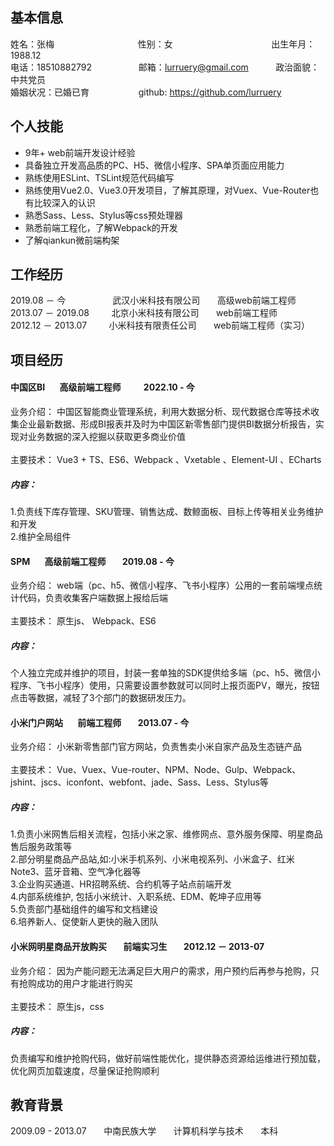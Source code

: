 ## 基本信息
姓名：张梅&nbsp;&nbsp;&nbsp;&nbsp;&nbsp;&nbsp;&nbsp;&nbsp;&nbsp;&nbsp;&nbsp;&nbsp;&nbsp;&nbsp;&nbsp;&nbsp;&nbsp;&nbsp;&nbsp;&nbsp;&nbsp;&nbsp;&nbsp;&nbsp;&nbsp;&nbsp;&nbsp;&nbsp;&nbsp;&nbsp;&nbsp;&nbsp;&nbsp;&nbsp;性别：女&nbsp;&nbsp;&nbsp;&nbsp;&nbsp;&nbsp;&nbsp;&nbsp;&nbsp;&nbsp;&nbsp;&nbsp;&nbsp;&nbsp;&nbsp;&nbsp;&nbsp;&nbsp;&nbsp;&nbsp;&nbsp;&nbsp;&nbsp;&nbsp;&nbsp;&nbsp;&nbsp;&nbsp;&nbsp;&nbsp;&nbsp;&nbsp;&nbsp;&nbsp;&nbsp;&nbsp;&nbsp;&nbsp;&nbsp;&nbsp;出生年月：1988.12<br /> 
电话：18510882792&nbsp;&nbsp;&nbsp;&nbsp;&nbsp;&nbsp; &nbsp;&nbsp;&nbsp;&nbsp;&nbsp;&nbsp;&nbsp;&nbsp;&nbsp;&nbsp;&nbsp;&nbsp;邮箱：lurruery@gmail.com&nbsp;&nbsp;&nbsp;&nbsp;&nbsp;&nbsp;&nbsp;&nbsp;&nbsp;&nbsp;&nbsp;政治面貌：中共党员<br />
婚姻状况：已婚已育&nbsp;&nbsp;&nbsp;&nbsp;&nbsp;&nbsp;&nbsp;&nbsp;&nbsp;&nbsp;&nbsp; &nbsp;&nbsp;&nbsp;&nbsp;&nbsp;&nbsp;&nbsp;
github: https://github.com/lurruery
   
## 个人技能
- 9年+ web前端开发设计经验
- 具备独立开发高品质的PC、H5、微信小程序、SPA单页面应用能力
- 熟练使用ESLint、TSLint规范代码编写
- 熟练使用Vue2.0、Vue3.0开发项目，了解其原理，对Vuex、Vue-Router也有比较深入的认识
- 熟悉Sass、Less、Stylus等css预处理器
- 熟悉前端工程化，了解Webpack的开发
- 了解qiankun微前端构架

## 工作经历
2019.08 － 今&nbsp;&nbsp;&nbsp;&nbsp;&nbsp;&nbsp; &nbsp;&nbsp;&nbsp;&nbsp;&nbsp;&nbsp;&nbsp;&nbsp;&nbsp;&nbsp;&nbsp;&nbsp;武汉小米科技有限公司&nbsp;&nbsp;&nbsp;&nbsp;&nbsp;&nbsp; 高级web前端工程师<br />
2013.07 － 2019.08&nbsp;&nbsp;&nbsp;&nbsp;&nbsp;&nbsp;&nbsp;&nbsp;&nbsp;北京小米科技有限公司&nbsp;&nbsp;&nbsp;&nbsp;&nbsp;&nbsp;&nbsp;web前端工程师<br /> 
2012.12 － 2013.07&nbsp;&nbsp;&nbsp;&nbsp;&nbsp;&nbsp;&nbsp;&nbsp;&nbsp;小米科技有限责任公司&nbsp;&nbsp;&nbsp;&nbsp;&nbsp;&nbsp;&nbsp;web前端工程师（实习）   
 
## 项目经历

#### 中国区BI &nbsp;&nbsp;&nbsp;&nbsp;&nbsp;&nbsp;高级前端工程师 &nbsp;&nbsp;&nbsp;&nbsp;&nbsp;&nbsp;&nbsp;&nbsp;&nbsp; 2022.10 - 今 
业务介绍： 中国区智能商业管理系统，利用大数据分析、现代数据仓库等技术收集企业最新数据、形成BI报表并及时为中国区新零售部门提供BI数据分析报告，实现对业务数据的深入挖掘以获取更多商业价值<br />
<br />
主要技术： Vue3 + TS、ES6、Webpack 、Vxetable 、Element-UI 、ECharts<br />
##### 内容： <br />
1.负责线下库存管理、SKU管理、销售达成、数鲸面板、目标上传等相关业务维护和开发<br />
2.维护全局组件


#### SPM &nbsp;&nbsp;&nbsp;&nbsp;&nbsp;&nbsp;高级前端工程师 &nbsp;&nbsp;&nbsp;&nbsp;&nbsp;&nbsp; 2019.08 - 今 
业务介绍： web端（pc、h5、微信小程序、飞书小程序）公用的一套前端埋点统计代码，负责收集客户端数据上报给后端<br />
<br />
主要技术： 原生js、 Webpack、ES6<br />
##### 内容： <br />
个人独立完成并维护的项目，封装一套单独的SDK提供给多端（pc、h5、微信小程序、飞书小程序）使用，只需要设置参数就可以同时上报页面PV，曝光，按钮点击等数据，减轻了3个部门的数据研发压力。

#### 小米门户网站 &nbsp;&nbsp;&nbsp;&nbsp;&nbsp;&nbsp;前端工程师 &nbsp;&nbsp;&nbsp;&nbsp;&nbsp;&nbsp;  2013.07 - 今
业务介绍： 小米新零售部门官方网站，负责售卖小米自家产品及生态链产品<br />
<br />
主要技术： Vue、Vuex、Vue-router、NPM、Node、Gulp、Webpack、jshint、jscs、iconfont、webfont、jade、Sass、Less、Stylus等     
##### 内容： <br />
1.负责小米网售后相关流程，包括小米之家、维修网点、意外服务保障、明星商品售后服务政策等    
2.部分明星商品产品站,如:小米手机系列、小米电视系列、小米盒子、红米Note3、蓝牙音箱、空气净化器等     
3.企业购买通道、HR招聘系统、合约机等子站点前端开发    
4.内部系统维护, 包括小米统计、入职系统、EDM、乾坤子应用等  
5.负责部门基础组件的编写和文档建设  
6.培养新人、促使新人更快的融入团队


#### 小米网明星商品开放购买 &nbsp;&nbsp;&nbsp;&nbsp;&nbsp;&nbsp; 前端实习生 &nbsp;&nbsp;&nbsp;&nbsp;&nbsp;&nbsp; 2012.12 － 2013-07 
业务介绍： 因为产能问题无法满足巨大用户的需求，用户预约后再参与抢购，只有抢购成功的用户才能进行购买<br />
<br />
主要技术： 原生js，css<br />
##### 内容： <br />
负责编写和维护抢购代码，做好前端性能优化，提供静态资源给运维进行预加载，优化网页加载速度，尽量保证抢购顺利  


## 教育背景
2009.09 - 2013.07&nbsp;&nbsp;&nbsp;&nbsp;&nbsp;&nbsp;&nbsp;中南民族大学&nbsp;&nbsp;&nbsp;&nbsp;&nbsp;&nbsp;&nbsp;计算机科学与技术&nbsp;&nbsp;&nbsp;&nbsp;&nbsp;&nbsp;&nbsp;本科  
